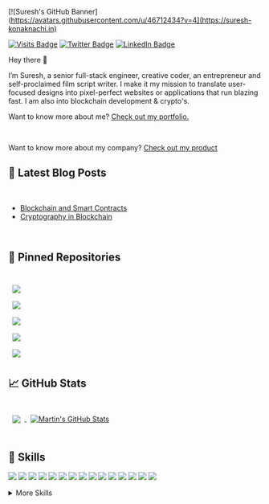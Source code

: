 [![Suresh's GitHub Banner](https://avatars.githubusercontent.com/u/46712434?v=4](https://suresh-konaknachi.in)

[![Visits Badge](https://badges.pufler.dev/visits/sur950/sur950)](https://suresh-konakanchi.in)
[![Twitter Badge](https://img.shields.io/badge/Twitter-Profile-informational?style=flat&logo=twitter&logoColor=white&color=1CA2F1)](https://twitter.com/sur950)
[![LinkedIn Badge](https://img.shields.io/badge/LinkedIn-Profile-informational?style=flat&logo=linkedin&logoColor=white&color=0D76A8)](https://www.linkedin.com/in/sur950/)

Hey there 👋

I’m Suresh, a senior full-stack engineer, creative coder, an entrepreneur and self-proclaimed film script writer. I make it my mission to translate user-focused designs into pixel-perfect websites or applications that run blazing fast. I am also into blockchain development & crypto's.

Want to know more about me? [Check out my portfolio.](https://suresh-konakanchi.in/)

<br>

Want to know more about my company? [Check out my product](https://vardaan.app/)

## 📝 Latest Blog Posts

<br>

<!-- BLOG-POST-LIST:START -->
- [Blockchain and Smart Contracts](https://techblog.geekyants.com/all-you-need-to-know-about-blockchain-and-smart-contracts)
- [Cryptography in Blockchain](https://techblog.geekyants.com/all-you-need-to-know-about-cryptography-in-blockchain)
<!-- BLOG-POST-LIST:END -->

<br>

## 📌 Pinned Repositories

<br>

<a href="https://github.com/sur950/any_link_preview">
  <img align="center" style="margin:0.5rem" src="https://github-readme-stats.vercel.app/api/pin/?username=sur950&repo=any_link_preview&title_color=ffffff&text_color=c9cacc&icon_color=4AB197&bg_color=1A2B34" />
</a>

<br>

<a href="https://github.com/sur950/movie_tickets_book">
  <img align="center" style="margin:0.5rem" src="https://github-readme-stats.vercel.app/api/pin/?username=sur950&repo=movie_tickets_book&title_color=ffffff&text_color=c9cacc&icon_color=4AB197&bg_color=1A2B34" />
</a>

<br>

<a href="https://github.com/sur950/Flutter_SnakeGame_FlutterWeb">
  <img align="center" style="margin:0.5rem" src="https://github-readme-stats.vercel.app/api/pin/?username=sur950&repo=Flutter_SnakeGame_FlutterWeb&title_color=ffffff&text_color=c9cacc&icon_color=4AB197&bg_color=1A2B34" />
</a>

<br>

<a href="https://github.com/sur950/imageCropping">
  <img align="center" style="margin:0.5rem" src="https://github-readme-stats.vercel.app/api/pin/?username=sur950&repo=imageCropping&title_color=ffffff&text_color=c9cacc&icon_color=4AB197&bg_color=1A2B34" />
</a>

<br>

<a href="https://github.com/sur950/solidity-string-utils">
  <img align="center" style="margin:0.5rem" src="https://github-readme-stats.vercel.app/api/pin/?username=sur950&repo=solidity-string-utils&title_color=ffffff&text_color=c9cacc&icon_color=4AB197&bg_color=1A2B34" />
</a>

<br>

## &#x1f4c8; GitHub Stats

<br>

<a href="https://github.com/sur950">
  <img align="center" style="margin:0.5rem" src="https://github-readme-stats.vercel.app/api/top-langs/?username=sur950&hide=html,css&title_color=ffffff&text_color=c9cacc&icon_color=4AB197&bg_color=1A2B34" />
</a>

<a href="https://github.com/sur950">
  <img align="center" style="margin:0.5rem" src="https://github-readme-stats.vercel.app/api?username=sur950&show_icons=true&line_height=27&count_private=true&title_color=ffffff&text_color=c9cacc&icon_color=4AB097&bg_color=1A2B34" alt="Martin's GitHub Stats" />
</a>

<br>
<br>

## 💼 Skills

![](https://img.shields.io/badge/Code-Flutter-informational?style=flat&logo=flutter&logoColor=blue&color=4AB197)
![](https://img.shields.io/badge/Code-Blockchain-informational?style=flat&logo=ethereum&logoColor=red&color=4AB197)
![](https://img.shields.io/badge/Code-Solidity-informational?style=flat&logo=solidity&logoColor=blue&color=4AB197)
![](https://img.shields.io/badge/Code-Ethereum-informational?style=flat&logo=ethereum&logoColor=red&color=4AB197)
![](https://img.shields.io/badge/Code-Node-informational?style=flat&logo=express&logoColor=green&color=4AB197)
![](https://img.shields.io/badge/Code-Express-informational?style=flat&logo=express&logoColor=green&color=4AB197)
![](https://img.shields.io/badge/Code-React-informational?style=flat&logo=react&logoColor=white&color=4AB197)
![](https://img.shields.io/badge/Code-Redux-informational?style=flat&logo=Redux&logoColor=white&color=4AB197)
![](https://img.shields.io/badge/Code-JavaScript-informational?style=flat&logo=JavaScript&logoColor=white&color=4AB197)
![](https://img.shields.io/badge/Code-TypeScript-informational?style=flat&logo=TypeScript&logoColor=white&color=4AB197)
![](https://img.shields.io/badge/Code-Firebase-informational?style=flat&logo=firebase&logoColor=yellow&color=4AB197)
![](https://img.shields.io/badge/Code-MongoDB-informational?style=flat&logo=mongodb&logoColor=green&color=4AB197)
![](https://img.shields.io/badge/Code-PostgreSQL-informational?style=flat&logo=postgresql&logoColor=yellow&color=4AB197)
![](https://img.shields.io/badge/Code-GCP-informational?style=flat&logo=googlecloud&logoColor=white&color=4AB197)
![](https://img.shields.io/badge/Code-DigitalOcean-informational?style=flat&logo=digitalocean&logoColor=blue&color=4AB197)

<details>
<summary>More Skills</summary>
<br>

![](https://img.shields.io/badge/Style-Nativebase-informational?style=flat&logo=css3&logoColor=white&color=4AB197)
![](https://img.shields.io/badge/Style-FlutterWeb-informational?style=flat&logo=Tailwind-CSS&logoColor=white&color=4AB197)
![](https://img.shields.io/badge/Style-Sass-informational?style=flat&logo=Sass&logoColor=white&color=4AB197)
![](https://img.shields.io/badge/Style-BuildingProducts-informational?style=flat&logo=Stylus&logoColor=white&color=4AB197)


<br>

![](https://img.shields.io/badge/Tools-Docker-informational?style=flat&logo=docker&logoColor=white&color=4AB197)
![](https://img.shields.io/badge/Tools-NGINX-informational?style=flat&logo=nginx&logoColor=white&color=4AB197)
![](https://img.shields.io/badge/Tools-Truffle-informational?style=flat&logo=jenkins&logoColor=white&color=4AB197)
![](https://img.shields.io/badge/Tools-Ganache-informational?style=flat&logo=SonarQube&logoColor=white&color=4AB197)
![](https://img.shields.io/badge/Tools-Hardhat-informational?style=flat&logo=SonarQube&logoColor=white&color=4AB197)
![](https://img.shields.io/badge/Tools-NPM-informational?style=flat&logo=npm&logoColor=white&color=4AB197)
![](https://img.shields.io/badge/Tools-Postman-informational?style=flat&logo=Postman&logoColor=white&color=4AB197)
![](https://img.shields.io/badge/Tools-Photoshop-informational?style=flat&logo=Adobe-Photoshop&logoColor=white&color=4AB197)
![](https://img.shields.io/badge/Tools-Illustrator-informational?style=flat&logo=Adobe-Illustrator&logoColor=white&color=4AB197)
![](https://img.shields.io/badge/Tools-AdobeXD-informational?style=flat&logo=Adobe-XD&logoColor=white&color=4AB197)
![](https://img.shields.io/badge/Tools-GitHub-informational?style=flat&logo=GitHub&logoColor=white&color=4AB197)
![](https://img.shields.io/badge/Tools-Actions-informational?style=flat&logo=github-actions&logoColor=white&color=4AB197)
![](https://img.shields.io/badge/Tools-GitLab-informational?style=flat&logo=GitLab&logoColor=white&color=4AB197)
![](https://img.shields.io/badge/Tools-CodeMagic-informational?style=flat&logo=github-actions&logoColor=white&color=4AB197)
![](https://img.shields.io/badge/Tools-Bitbucket-informational?style=flat&logo=Bitbucket&logoColor=white&color=4AB197)
![](https://img.shields.io/badge/Tools-Jira-informational?style=flat&logo=Jira-Software&logoColor=white&color=4AB197)
![](https://img.shields.io/badge/Tools-Trello-informational?style=flat&logo=Clubhouse&logoColor=white&color=4AB197)

</details>

<br>

<!--
**sur950/sur950** is a ✨ _special_ ✨ repository because its `README.md` (this file) appears on your GitHub profile.

Here are some ideas to get you started:

- 🔭 I’m currently working on ...
- 🌱 I’m currently learning ...
- 👯 I’m looking to collaborate on ...
- 🤔 I’m looking for help with ...
- 💬 Ask me about ...
- 📫 How to reach me: ...
- 😄 Pronouns: ...
- ⚡ Fun fact: ...
-->
